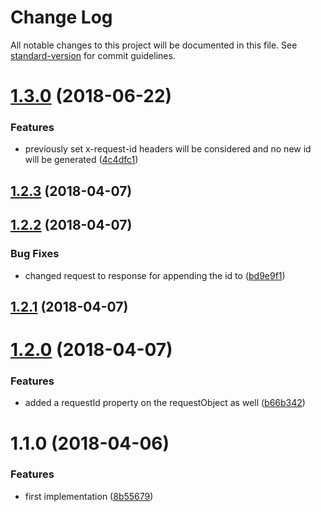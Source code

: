 # Change Log

All notable changes to this project will be documented in this file. See [standard-version](https://github.com/conventional-changelog/standard-version) for commit guidelines.

<a name="1.3.0"></a>
# [1.3.0](https://github.com/nicolaischmid/express-request-cuid/compare/v1.2.3...v1.3.0) (2018-06-22)


### Features

* previously set x-request-id headers will be considered and no new id will be generated ([4c4dfc1](https://github.com/nicolaischmid/express-request-cuid/commit/4c4dfc1))



<a name="1.2.3"></a>
## [1.2.3](https://github.com/nicolaischmid/express-request-cuid/compare/v1.2.2...v1.2.3) (2018-04-07)



<a name="1.2.2"></a>
## [1.2.2](https://github.com/nicolaischmid/express-request-cuid/compare/v1.2.1...v1.2.2) (2018-04-07)


### Bug Fixes

* changed request to response for appending the id to ([bd9e9f1](https://github.com/nicolaischmid/express-request-cuid/commit/bd9e9f1))



<a name="1.2.1"></a>
## [1.2.1](https://github.com/nicolaischmid/express-request-cuid/compare/v1.2.0...v1.2.1) (2018-04-07)



<a name="1.2.0"></a>
# [1.2.0](https://github.com/nicolaischmid/express-request-cuid/compare/v1.1.0...v1.2.0) (2018-04-07)


### Features

* added a requestId property on the requestObject as well ([b66b342](https://github.com/nicolaischmid/express-request-cuid/commit/b66b342))



<a name="1.1.0"></a>
# 1.1.0 (2018-04-06)


### Features

* first implementation ([8b55679](https://github.com/nicolaischmid/express-request-cuid/commit/8b55679))
